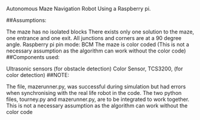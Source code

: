 Autonomous Maze Navigation Robot Using a Raspberry pi.

##Assumptions:

The maze has no isolated blocks
There exists only one solution to the maze, one entrance and one exit.
All junctions and corners are at a 90 degree angle.
Raspberry pi pin mode: BCM
The maze is color coded (This is not a necessary assumption as the algorithm can work without the color code)
##Components used:

Ultrasonic sensors (for obstacle detection)
Color Sensor, TCS3200, (for color detection)
##NOTE:

The file, mazerunner.py, was successful during simulation but had errors when synchronising with the real life robot in the code.
The two python files, tourney.py and mazerunner.py, are to be integrated to work together.
This is not a necessary assumption as the algorithm can work without the color code
